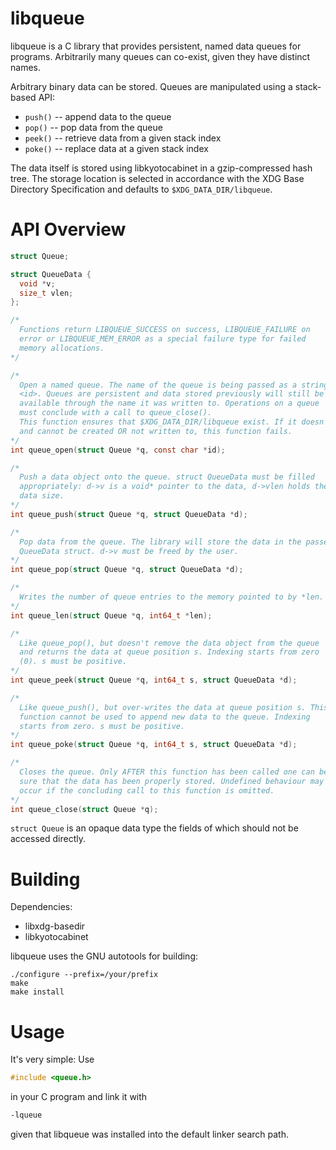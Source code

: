 libqueue
========

libqueue is a C library that provides persistent, named data queues for
programs. Arbitrarily many queues can co-exist, given they have distinct
names.

Arbitrary binary data can be stored. Queues are manipulated using a
stack-based API:

* <code>push()</code> -- append data to the queue
* <code>pop()</code> -- pop data from the queue
* <code>peek()</code> -- retrieve data from a given stack index
* <code>poke()</code> -- replace data at a given stack index

The data itself is stored using libkyotocabinet in a gzip-compressed
hash tree. The storage location is selected in accordance with the XDG
Base Directory Specification and defaults to <code>$XDG\_DATA\_DIR/libqueue</code>.

API Overview
============

```C
struct Queue;

struct QueueData {
  void *v;
  size_t vlen;
};

/*
  Functions return LIBQUEUE_SUCCESS on success, LIBQUEUE_FAILURE on
  error or LIBQUEUE_MEM_ERROR as a special failure type for failed
  memory allocations.
*/

/*
  Open a named queue. The name of the queue is being passed as a string
  <id>. Queues are persistent and data stored previously will still be
  available through the name it was written to. Operations on a queue
  must conclude with a call to queue_close().
  This function ensures that $XDG_DATA_DIR/libqueue exist. If it doesn't
  and cannot be created OR not written to, this function fails.
*/
int queue_open(struct Queue *q, const char *id);

/*
  Push a data object onto the queue. struct QueueData must be filled
  appropriately: d->v is a void* pointer to the data, d->vlen holds the
  data size.
*/
int queue_push(struct Queue *q, struct QueueData *d);

/*
  Pop data from the queue. The library will store the data in the passed
  QueueData struct. d->v must be freed by the user.
*/
int queue_pop(struct Queue *q, struct QueueData *d);

/*
  Writes the number of queue entries to the memory pointed to by *len.
*/
int queue_len(struct Queue *q, int64_t *len);

/*
  Like queue_pop(), but doesn't remove the data object from the queue
  and returns the data at queue position s. Indexing starts from zero
  (0). s must be positive.
*/
int queue_peek(struct Queue *q, int64_t s, struct QueueData *d);

/*
  Like queue_push(), but over-writes the data at queue position s. This
  function cannot be used to append new data to the queue. Indexing
  starts from zero. s must be positive.
*/
int queue_poke(struct Queue *q, int64_t s, struct QueueData *d);

/*
  Closes the queue. Only AFTER this function has been called one can be
  sure that the data has been properly stored. Undefined behaviour may
  occur if the concluding call to this function is omitted.
*/
int queue_close(struct Queue *q);
```

<code>struct Queue</code> is an opaque data type the fields of which
should not be accessed directly. 

Building
========

Dependencies:

* libxdg-basedir
* libkyotocabinet

libqueue uses the GNU autotools for building:

```
./configure --prefix=/your/prefix
make
make install
```

Usage
=====

It's very simple: Use

```C
#include <queue.h>
```

in your C program and link it with

```sh
-lqueue
```
given that libqueue was installed into the default linker search path.
